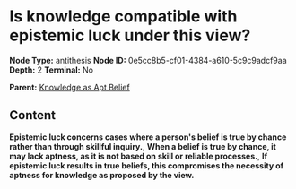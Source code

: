 # Is knowledge compatible with epistemic luck under this view?

**Node Type:** antithesis
**Node ID:** 0e5cc8b5-cf01-4384-a610-5c9c9adcf9aa
**Depth:** 2
**Terminal:** No

**Parent:** [Knowledge as Apt Belief](knowledge-as-apt-belief.md)

## Content

**Epistemic luck concerns cases where a person's belief is true by chance rather than through skillful inquiry.**, **When a belief is true by chance, it may lack aptness, as it is not based on skill or reliable processes.**, **If epistemic luck results in true beliefs, this compromises the necessity of aptness for knowledge as proposed by the view.**
